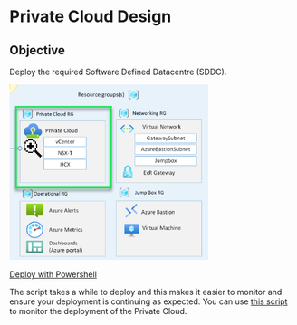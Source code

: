 # Private Cloud Design

## Objective

Deploy the required Software Defined Datacentre (SDDC).

![azure-vmware-eslz-networking-focus](images/azure-vmware-eslz-architecture-private-cloud.png)

[Deploy with Powershell](deploy-withjson.ps1)  

The script takes a while to deploy and this makes it easier to monitor and ensure your deployment is continuing as expected. You can use [this script](deploymentcheck.ps1) to monitor the deployment of the Private Cloud.

